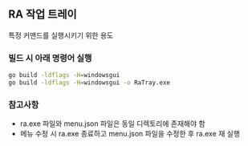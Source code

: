 ## RA 작업 트레이 

특정 커맨드를 실행시키기 위한 용도

### 빌드 시 아래 명령어 실행

```bash
go build -ldflags -H=windowsgui
go build -ldflags -H=windowsgui -o RaTray.exe
```

### 참고사항 

- ra.exe 파일와 menu.json 파일은 동일 디렉토리에 존재해야 함
- 메뉴 수정 시 ra.exe 종료하고 menu.json 파일을 수정한 후 ra.exe 재 실행